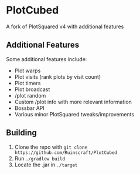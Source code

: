 # PlotCubed
A fork of PlotSquared v4 with additional features

## Additional Features
Some additional features include:
- Plot warps
- Plot visits (rank plots by visit count)
- Plot timers
- Plot broadcast
- /plot random
- Custom /plot info with more relevant information
- Bossbar API
- Various minor PlotSquared tweaks/improvements

## Building
1. Clone the repo with `git clone https://github.com/Ruinscraft/PlotCubed`
2. Run `./gradlew build`
3. Locate the .jar in `./target`
